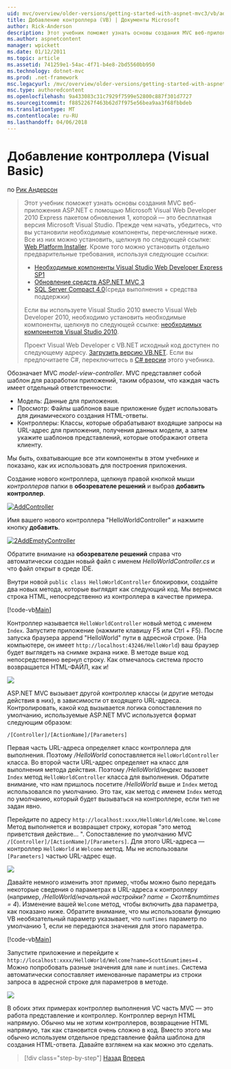 ```yaml
---
uid: mvc/overview/older-versions/getting-started-with-aspnet-mvc3/vb/adding-a-controller
title: Добавление контроллера (VB) | Документы Microsoft
author: Rick-Anderson
description: Этот учебник поможет узнать основы создания MVC веб-приложения ASP.NET с помощью Microsoft Visual Web Developer 2010 Express пакетом обновления 1, являющийся...
ms.author: aspnetcontent
manager: wpickett
ms.date: 01/12/2011
ms.topic: article
ms.assetid: 741259e1-54ac-4f71-b4e8-2bd5560bb950
ms.technology: dotnet-mvc
ms.prod: .net-framework
msc.legacyurl: /mvc/overview/older-versions/getting-started-with-aspnet-mvc3/vb/adding-a-controller
msc.type: authoredcontent
ms.openlocfilehash: 9a433083c31c7929f7599e52800c887f301d7727
ms.sourcegitcommit: f8852267f463b62d7f975e56bea9aa3f68fbbdeb
ms.translationtype: MT
ms.contentlocale: ru-RU
ms.lasthandoff: 04/06/2018
---
```

<a name="adding-a-controller-vb"></a>Добавление контроллера (Visual Basic)
====================
по [Рик Андерсон](https://github.com/Rick-Anderson)

> Этот учебник поможет узнать основы создания MVC веб-приложения ASP.NET с помощью Microsoft Visual Web Developer 2010 Express пакетом обновления 1, которой — это бесплатная версия Microsoft Visual Studio. Прежде чем начать, убедитесь, что вы установили необходимые компоненты, перечисленные ниже. Все из них можно установить, щелкнув по следующей ссылке: [Web Platform Installer](https://www.microsoft.com/web/gallery/install.aspx?appid=VWD2010SP1Pack). Кроме того можно установить отдельно предварительные требования, используя следующие ссылки:
> 
> - [Необходимые компоненты Visual Studio Web Developer Express SP1](https://www.microsoft.com/web/gallery/install.aspx?appid=VWD2010SP1Pack)
> - [Обновление средств ASP.NET MVC 3](https://www.microsoft.com/web/gallery/install.aspx?appsxml=&amp;appid=MVC3)
> - [SQL Server Compact 4.0](https://www.microsoft.com/web/gallery/install.aspx?appid=SQLCE;SQLCEVSTools_4_0)(среда выполнения + средства поддержки)
> 
> Если вы используете Visual Studio 2010 вместо Visual Web Developer 2010, необходимо установить необходимые компоненты, щелкнув по следующей ссылке: [необходимых компонентов Visual Studio 2010](https://www.microsoft.com/web/gallery/install.aspx?appsxml=&amp;appid=VS2010SP1Pack).
> 
> Проект Visual Web Developer с VB.NET исходный код доступен по следующему адресу. [Загрузить версию VB.NET](https://code.msdn.microsoft.com/Introduction-to-MVC-3-10d1b098). Если вы предпочитаете C#, переключитесь в [C# версии](../cs/adding-a-controller.md) этого учебника.


Обозначает MVC *model-view-controller*. MVC представляет собой шаблон для разработки приложений, таким образом, что каждая часть имеет отдельный ответственности:

- Модель: Данные для приложения.
- Просмотр: Файлы шаблонов ваше приложение будет использовать для динамического создания HTML-ответы.
- Контроллеры: Классы, которые обрабатывают входящие запросы на URL-адрес для приложения, получения данных модели, а затем укажите шаблонов представлений, которые отображают ответа клиенту.

Мы быть, охватывающие все эти компоненты в этом учебнике и показано, как их использовать для построения приложения.

Создание нового контроллера, щелкнув правой кнопкой мыши *контроллеров* папки в **обозревателе решений** и выбрав **добавить контроллер**.

[![AddController](adding-a-controller/_static/image2.png "AddController")](adding-a-controller/_static/image1.png)

Имя вашего нового контроллера &quot;HelloWorldController&quot; и нажмите кнопку **добавить**.

[![2AddEmptyController](adding-a-controller/_static/image4.png "2AddEmptyController")](adding-a-controller/_static/image3.png)

Обратите внимание на **обозревателе решений** справа что автоматически создан новый файл с именем *HelloWorldController.cs* и что файл открыт в среде IDE.

Внутри новой `public class HelloWorldController` блокировки, создайте два новых метода, которые выглядят как следующий код. Мы вернемся строка HTML, непосредственно из контроллера в качестве примера.

[!code-vb[Main](adding-a-controller/samples/sample1.vb)]

Контроллер называется `HelloWorldController` новый метод с именем `Index`. Запустите приложение (нажмите клавишу F5 или Ctrl + F5). После запуска браузера append &quot;HelloWorld&quot; пути в адресной строке. (На компьютере, он имеет `http://localhost:43246/HelloWorld`) ваш браузер будет выглядеть на снимке экрана ниже. В методе выше код непосредственно вернул строку. Как отмечалось система просто возвращается HTML-ФАЙЛ, как и!

![](adding-a-controller/_static/image5.png)

ASP.NET MVC вызывает другой контроллер классы (и другие методы действия в них), в зависимости от входящего URL-адреса. Контролировать, какой код вызывается логика сопоставления по умолчанию, используемые ASP.NET MVC используется формат следующим образом:

`/[Controller]/[ActionName]/[Parameters]`

Первая часть URL-адреса определяет класс контроллера для выполнения. Поэтому */HelloWorld* сопоставляется `HelloWorldController` класса. Во второй части URL-адрес определяет на класс для выполнения метода действия. Поэтому */HelloWorld/индекс* вызовет `Index` метод `HelloWorldController` класса для выполнения. Обратите внимание, что нам пришлось посетите */HelloWorld* выше и `Index` метод использовался по умолчанию. Это так, как метод с именем `Index` метод по умолчанию, который будет вызываться на контроллере, если тип не задан явно.

Перейдите по адресу `http://localhost:xxxx/HelloWorld/Welcome`. `Welcome` Метод выполняется и возвращает строку, которая &quot;это метод приветствия действие... &quot;. Сопоставление по умолчанию MVC `/[Controller]/[ActionName]/[Parameters]`. Для этого URL-адреса — контроллер `HelloWorld` и `Welcome` метод. Мы не использовали `[Parameters]` частью URL-адрес еще.

![](adding-a-controller/_static/image6.png)

Давайте немного изменить этот пример, чтобы можно было передать некоторые сведения о параметрах в URL-адреса к контроллеру (например, */HelloWorld/начальной настройки? name = Скотт&amp;numtimes = 4*). Изменение вашей `Welcome` метод, чтобы включить два параметра, как показано ниже. Обратите внимание, что мы использовали функцию VB необязательный параметр указывает, что `numTimes` параметр по умолчанию 1, если не передаются значения для этого параметра.

[!code-vb[Main](adding-a-controller/samples/sample2.vb)]

Запустите приложение и перейдите к `http://localhost:xxxx/HelloWorld/Welcome?name=Scott&numtimes=4` **.** Можно попробовать разные значения для `name` и `numtimes`. Система автоматически сопоставляет именованные параметры из строки запроса в адресной строке для параметров в методе.

![](adding-a-controller/_static/image7.png)

В обоих этих примерах контроллер выполнения VC часть MVC — это работа представление и контроллер. Контроллер вернул HTML напрямую. Обычно мы не хотим контроллеров, возвращение HTML напрямую, так как становится очень сложно в код. Вместо этого мы обычно используем отдельное представление файла шаблона для создания HTML-ответа. Давайте взглянем на как можно это сделать.

> [!div class="step-by-step"]
> [Назад](intro-to-aspnet-mvc-3.md)
> [Вперед](adding-a-view.md)
